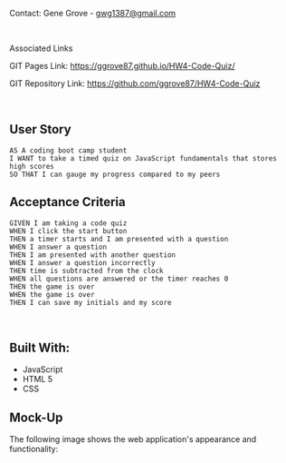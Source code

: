 Contact: Gene Grove - gwg1387@gmail.com

<br>

Associated Links

GIT Pages Link: https://ggrove87.github.io/HW4-Code-Quiz/

GIT Repository Link: https://github.com/ggrove87/HW4-Code-Quiz

<br>

## User Story

```
AS A coding boot camp student
I WANT to take a timed quiz on JavaScript fundamentals that stores high scores
SO THAT I can gauge my progress compared to my peers
```

## Acceptance Criteria

```
GIVEN I am taking a code quiz
WHEN I click the start button
THEN a timer starts and I am presented with a question
WHEN I answer a question
THEN I am presented with another question
WHEN I answer a question incorrectly
THEN time is subtracted from the clock
WHEN all questions are answered or the timer reaches 0
THEN the game is over
WHEN the game is over
THEN I can save my initials and my score
```

<br>

## Built With:

* JavaScript
* HTML 5
* CSS


## Mock-Up

The following image shows the web application's appearance and functionality:

<br>

